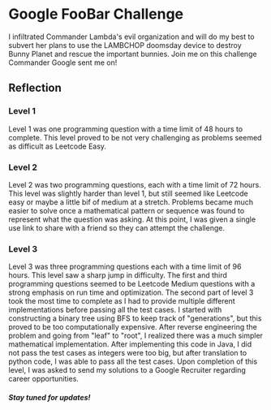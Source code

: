 # Google FooBar Challenge
I infiltrated Commander Lambda's evil organization and will do my best to subvert her plans to use the LAMBCHOP doomsday device to destroy Bunny Planet and rescue the important bunnies. Join me on this challenge Commander Google sent me on!

## Reflection
### Level 1 <br/>
Level 1 was one programming question with a time limit of 48 hours to complete. This level proved to be not very challenging as problems seemed as difficult as Leetcode Easy.
  
### Level 2 <br/>
Level 2 was two programming questions, each with a time limit of 72 hours. This level was slightly harder than level 1, but still seemed like Leetcode easy or maybe a little bif of medium at a stretch. Problems became much easier to solve once a mathematical pattern or sequence was found to represent what the question was asking. At this point, I was given a single use link to share with a friend so they can attempt the challenge.
  
### Level 3 <br/>
Level 3 was three programming questions each with a time limit of 96 hours. This level saw a sharp jump in difficulty. The first and third programming questions seemed to be Leetcode Medium questions with a strong emphasis on run time and optimization. The second part of level 3 took the most time to complete as I had to provide multiple different implementations before passing all the test cases. I started with constructing a binary tree using BFS to keep track of "generations", but this proved to be too computationally expensive. After reverse engineering the problem and going from "leaf" to "root", I realized there was a much simpler mathematical implementation. After implementing this code in Java, I did not pass the test cases as integers were too big, but after translation to python code, I was able to pass all the test cases. Upon completion of this level, I was asked to send my solutions to a Google Recruiter regarding career opportunities.

##### Stay tuned for updates!


